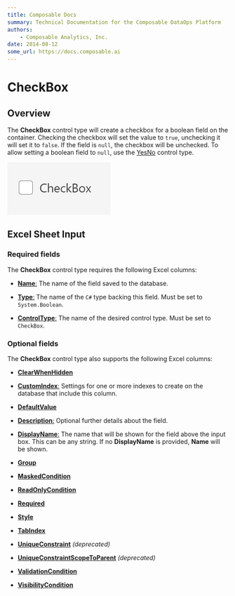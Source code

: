 ```yaml
---
title: Composable Docs
summary: Technical Documentation for the Composable DataOps Platform
authors:
    - Composable Analytics, Inc.
date: 2014-08-12
some_url: https://docs.composable.ai
---
```


# CheckBox

## Overview

The **CheckBox** control type will create a checkbox for a boolean field on the container. Checking the checkbox will set the value to `true`, unchecking it will set it to `false`. If the field is `null`, the checkbox will be unchecked. To allow setting a boolean field to `null`, use the [YesNo](YesNo.md) control type.

![CheckBox](../img/CheckBox.png)

## Excel Sheet Input

### Required fields

The **CheckBox** control type requires the following Excel columns:

- [**Name**:](../06.Settings-Details/Name.md) The name of the field saved to the database.

- [**Type**:](../06.Settings-Details/Type.md) The name of the `C#` type backing this field. Must be set to `System.Boolean`.

- [**ControlType**:](../06.Settings-Details/ControlType.md) The name of the desired control type. Must be set to `CheckBox`.

### Optional fields

The **CheckBox** control type also supports the following Excel columns:

- [**ClearWhenHidden**](../06.Settings-Details/ClearWhenHidden.md)

- [**CustomIndex**:](../06.Settings-Details/CustomIndex.md) Settings for one or more indexes to create on the database that include this column.

- [**DefaultValue**](../06.Settings-Details/DefaultValue.md)

- [**Description**:](../06.Settings-Details/Description.md) Optional further details about the field.

- [**DisplayName**:](../06.Settings-Details/DisplayName.md) The name that will be shown for the field above the input box. This can be any string. If no **DisplayName** is provided, **Name** will be shown.

- [**Group**](../06.Settings-Details/Group.md)

- [**MaskedCondition**](../06.Settings-Details/MaskedCondition.md)

- [**ReadOnlyCondition**](../06.Settings-Details/ReadOnlyCondition.md)

- [**Required**](../06.Settings-Details/Required.md)

- [**Style**](../06.Settings-Details/Style.md)

- [**TabIndex**](../06.Settings-Details/TabIndex.md)

- [**UniqueConstraint**](../06.Settings-Details/UniqueConstraint.md) *(deprecated)*

- [**UniqueConstraintScopeToParent**](../06.Settings-Details/UniqueConstraintScopeToParent.md) *(deprecated)*

- [**ValidationCondition**](../06.Settings-Details/ValidationCondition.md)

- [**VisibilityCondition**](../06.Settings-Details/VisibilityCondition.md)